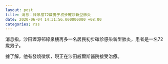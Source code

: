```yaml
---
layout: post
title: 消息：祿泉樓72歲男子初步確診新型肺炎
date: 2020-06-04 14:31:56.000000000 +08:00
categories: rss
---
```


消息指，沙田瀝源邨祿泉樓再多一名居民初步確診感染新型肺炎，患者是一名72歲男子。

據了解，他有發燒徵狀，現正在沙田威爾斯醫院接受治療。

